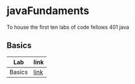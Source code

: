 # javaFundaments
To house the first ten labs of code fellows 401 java

## Basics
| Lab   | link            |
|-------|-----------------|
| Basics| [link](/basics/)|
